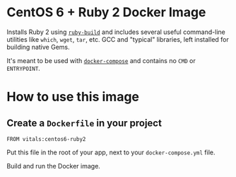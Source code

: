 # CentOS 6 + Ruby 2 Docker Image

Installs Ruby 2 using [`ruby-build`](https://github.com/sstephenson/ruby-build) and includes 
several useful command-line utilities like `which`, `wget`, `tar`, etc. GCC and "typical" 
libraries, left installed for building native Gems.

It's meant to be used with [`docker-compose`]() and contains no `CMD` or `ENTRYPOINT`.

# How to use this image

## Create a `Dockerfile` in your project

    FROM vitals:centos6-ruby2

Put this file in the root of your app, next to your `docker-compose.yml` file.

Build and run the Docker image.
